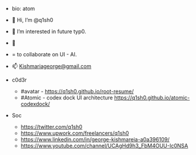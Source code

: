 - bio: atom
- 👋 Hi, I’m @q1sh0 
- 👀 I’m interested in future typ0.
- 🌱
- = to collaborate on UI - AI. 
- 📫 Kishmariageorge@gmail.com

- c0d3r
    - #avatar - https://q1sh0.github.io/root-resume/
    - #Atomic - codex dock UI architecture https://q1sh0.github.io/atomic-codexdock/

- Soc
    - https://twitter.com/q1sh0
    - https://www.upwork.com/freelancers/q1sh0
    - https://www.linkedin.com/in/george-kishmareia-a0a396109/
    - https://www.youtube.com/channel/UCAgHd9h3_FbM4OUU-Ic0NSA 

<!---
q1sh0/q1sh3X is a ✨ special ✨ repository because its `README.md` (this file) appears on your GitHub profile.
You can click the Preview link to take a look at your changes.
--->
